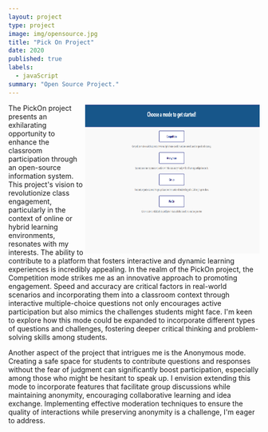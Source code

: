 ```yaml
---
layout: project
type: project
image: img/opensource.jpg
title: "Pick On Project"
date: 2020
published: true
labels:
  - javaScript
summary: "Open Source Project."
---
```



<div class="text-center p-4">
  <img width="350px" height="300px" src="../img/mode.png" class="img-thumbnail" style = "float: right" >
</div> 

The PickOn project presents an exhilarating opportunity to enhance the classroom participation through an open-source information system. This project's vision to revolutionize class engagement, particularly in the context of online or hybrid learning environments, resonates with my interests. The ability to contribute to a platform that fosters interactive and dynamic learning experiences is incredibly appealing.
In the realm of the PickOn project, the Competition mode strikes me as an innovative approach to promoting engagement. Speed and accuracy are critical factors in real-world scenarios and incorporating them into a classroom context through interactive multiple-choice questions not only encourages active participation but also mimics the challenges students might face. I'm keen to explore how this mode could be expanded to incorporate different types of questions and challenges, fostering deeper critical thinking and problem-solving skills among students.

Another aspect of the project that intrigues me is the Anonymous mode. Creating a safe space for students to contribute questions and responses without the fear of judgment can significantly boost participation, especially among those who might be hesitant to speak up. I envision extending this mode to incorporate features that facilitate group discussions while maintaining anonymity, encouraging collaborative learning and idea exchange. Implementing effective moderation techniques to ensure the quality of interactions while preserving anonymity is a challenge, I'm eager to address.


